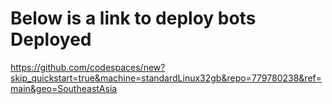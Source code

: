 # Below is a link to deploy bots Deployed
https://github.com/codespaces/new?skip_quickstart=true&machine=standardLinux32gb&repo=779780238&ref=main&geo=SoutheastAsia
